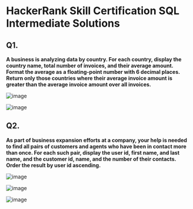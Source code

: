 # HackerRank Skill Certification SQL Intermediate Solutions

## Q1. 
**A business is analyzing data by country. For each country, display the country name, total number of invoices, and their average amount. Format the average as a floating-point number with 6 decimal places. Return only those countries where their average invoice amount is greater than the average invoice amount over all invoices.**

![image](https://user-images.githubusercontent.com/80534916/148671943-a02a62f8-d02e-45aa-a048-60410c0d3e65.png)

![image](https://user-images.githubusercontent.com/80534916/148671953-357e9ebc-da49-4877-b336-998b4a265bed.png)


## Q2. 
**As part of business expansion efforts at a company, your help is needed to find all pairs of customers and agents who have been in contact more than once. For each such pair, display the user id, first name, and last name, and the customer id, name, and the number of their contacts. Order the result by user id ascending.**

![image](https://user-images.githubusercontent.com/80534916/148671961-61cfbc95-8e7a-4360-a369-eb9d9df3771d.png)

![image](https://user-images.githubusercontent.com/80534916/148671965-56bde4ad-3a2e-4292-930a-6bd139874260.png)

![image](https://user-images.githubusercontent.com/80534916/148671975-1c4f54b8-dd8d-4271-af00-e27aa3d382a9.png)



